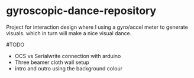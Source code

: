 # gyroscopic-dance-repository
Project for interaction design where I using a gyro/accel meter to generate visuals. which in turn will make a nice visual dance.


#TODO
- OCS vs Serialwrite connection with arduino
- Three beamer cloth wall setup
- intro and outro using the background colour
